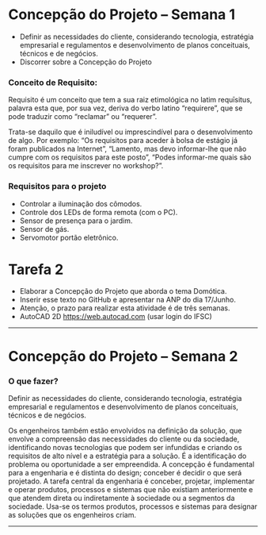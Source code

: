# Concepção do Projeto – Semana 1

* Definir as necessidades do cliente, considerando tecnologia, estratégia empresarial e regulamentos e desenvolvimento de planos conceituais, técnicos e de negócios.
* Discorrer sobre a Concepção do Projeto

### Conceito de Requisito:

Requisito é um conceito que tem a sua raiz etimológica no latim requīsitus, palavra esta que, por sua vez, deriva do verbo latino “requirere”, que se pode traduzir como “reclamar” ou “requerer”.

Trata-se daquilo que é iniludível ou imprescindível para o desenvolvimento de algo. Por exemplo: “Os requisitos para aceder à bolsa de estágio já foram publicados na Internet”, “Lamento, mas devo informar-lhe que não cumpre com os requisitos para este posto”, “Podes informar-me quais são os requisitos para me inscrever no workshop?”.

### Requisitos para o projeto

* Controlar a iluminação dos cômodos.
* Controle dos LEDs de forma remota (com o PC).
* Sensor de presença para o jardim.
* Sensor de gás.
* Servomotor portão eletrônico.

# Tarefa 2

* Elaborar a Concepção do Projeto que aborda o tema Domótica.
* Inserir esse texto no GitHub e apresentar na ANP do dia 17/Junho.
* Atenção, o prazo para realizar esta atividade é de três semanas.
* AutoCAD 2D https://web.autocad.com  (usar login do IFSC)

********************************
# Concepção do Projeto – Semana 2

### O que fazer?
Definir as necessidades do cliente, considerando tecnologia, estratégia empresarial e regulamentos e desenvolvimento de planos conceituais, técnicos e de negócios.

Os engenheiros também estão envolvidos na definição da solução, que envolve a compreensão das necessidades do cliente ou da sociedade, identificando novas tecnologias que podem ser infundidas e criando os requisitos de alto nível e a estratégia para a solução.
É a identificação do problema ou oportunidade a ser empreendida.
A concepção é fundamental para a engenharia e é distinta do design; conceber é decidir o que será projetado.
A tarefa central da engenharia é conceber, projetar, implementar e operar produtos, processos e sistemas que não existiam anteriormente e que atendem direta ou indiretamente à sociedade ou a segmentos da sociedade.
Usa-se os termos produtos, processos e sistemas para designar as soluções que os engenheiros criam.

********************************
